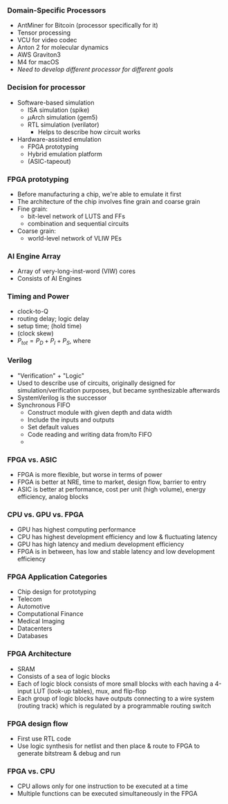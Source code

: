 ### Domain-Specific Processors
- AntMiner for Bitcoin (processor specifically for it)
- Tensor processing
- VCU for video codec
- Anton 2 for molecular dynamics
- AWS Graviton3
- M4 for macOS
- *Need to develop different processor for different goals*

### Decision for processor
- Software-based simulation
	- ISA simulation (spike)
	- $\mu$Arch simulation (gem5)
	- RTL simulation (verilator)
		- Helps to describe how circuit works
- Hardware-assisted emulation
	- FPGA prototyping 
	- Hybrid emulation platform
	- (ASIC-tapeout)

### FPGA prototyping
- Before manufacturing a chip, we're able to emulate it first
- The architecture of the chip involves fine grain and coarse grain 
- Fine grain:
	- bit-level network of LUTS and FFs
	- combination and sequential circuits
- Coarse grain:
	- world-level network of VLIW PEs

### AI Engine Array
- Array of very-long-inst-word (VIW) cores
- Consists of AI Engines

### Timing and Power
- clock-to-Q
- routing delay; logic delay
- setup time; (hold time)
- (clock skew)
- $P_{tot}=P_{D}+P_{I}+P_{S}$, where 

### Verilog
- "Verification" + "Logic"
- Used to describe use of circuits, originally designed for simulation/verification purposes, but became synthesizable afterwards
- SystemVerilog is the successor
- Synchronous FIFO 
	- Construct module with given depth and data width
	- Include the inputs and outputs 
	- Set default values
	- Code reading and writing data from/to FIFO
	- 


### FPGA vs. ASIC
- FPGA is more flexible, but worse in terms of power
- FPGA is better at NRE, time to market, design flow, barrier to entry
- ASIC is better at performance, cost per unit (high volume), energy efficiency, analog blocks

### CPU vs. GPU vs. FPGA
- GPU has highest computing performance
- CPU has highest development efficiency and low & fluctuating latency
- GPU has high latency and medium development efficiency
- FPGA is in between, has low and stable latency and low development efficiency

### FPGA Application Categories
- Chip design for prototyping
- Telecom 
- Automotive
- Computational Finance
- Medical Imaging
- Datacenters
- Databases 


### FPGA Architecture
- SRAM
- Consists of a sea of logic blocks
- Each of logic block consists of more small blocks with each having a 4-input LUT (look-up tables), mux, and flip-flop
- Each group of logic blocks have outputs connecting to a wire system (routing track) which is regulated by a programmable routing switch

### FPGA design flow
- First use RTL code
- Use logic synthesis for netlist and then place & route to FPGA to generate bitstream & debug and run

### FPGA vs. CPU
- CPU allows only for one instruction to be executed at a time
- Multiple functions can be executed simultaneously in the FPGA
